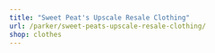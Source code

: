 ```yaml
---
title: "Sweet Peat's Upscale Resale Clothing"
url: /parker/sweet-peats-upscale-resale-clothing/
shop: clothes
---
```

